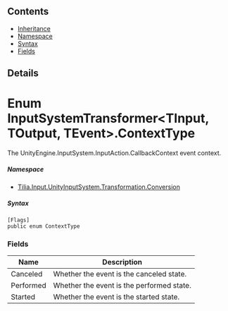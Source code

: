 ## Contents

* [Inheritance]
* [Namespace]
* [Syntax]
* [Fields]

## Details

# Enum InputSystemTransformer<TInput, TOutput, TEvent>.ContextType

The UnityEngine.InputSystem.InputAction.CallbackContext event context.

##### Namespace

* [Tilia.Input.UnityInputSystem.Transformation.Conversion]

##### Syntax

```
[Flags]
public enum ContextType
```

### Fields

| Name | Description |
| --- | --- |
| Canceled | Whether the event is the canceled state. |
| Performed | Whether the event is the performed state. |
| Started | Whether the event is the started state. |

[Tilia.Input.UnityInputSystem.Transformation.Conversion]: README.md
[Inheritance]: #Inheritance
[Namespace]: #Namespace
[Syntax]: #Syntax
[Fields]: #Fields

